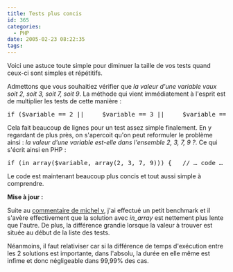 ```yaml
---
title: Tests plus concis
id: 365
categories:
  - PHP
date: 2005-02-23 08:22:35
tags:
---
```


Voici une astuce toute simple pour diminuer la taille de vos tests quand ceux-ci sont simples et répétitifs.

Admettons que vous souhaitiez vérifier que _la valeur d'une variable vaux soit 2, soit 3, soit 7, soit 9_. La méthode qui vient immédiatement à l'esprit est de multiplier les tests de cette manière&nbsp;:
 <pre>if ($variable == 2 ||     $variable == 3 ||     $variable == 7 ||     $variable == 9 ) {   // … code … }</pre> 

Cela fait beaucoup de lignes pour un test assez simple finalement. En y regardant de plus près, on s'apercoit qu'on peut reformuler le problème ainsi&nbsp;: _la valeur d'une variable est-elle dans l'ensemble 2, 3, 7, 9 ?_. Ce qui s'écrit ainsi en PHP&nbsp;:
 <pre>if (in_array($variable, array(2, 3, 7, 9))) {   // … code … }</pre> 

Le code est maintenant beaucoup plus concis et tout aussi simple à comprendre.

**Mise à jour :**

Suite au [commentaire de michel v](http://www.dyingculture.net/blog/2005/02/23/347-tests-plus-concis#commentaire_1465 "Commentaire de michel v"), j'ai effectué un petit benchmark et il s'avère effectivement que la solution avec _in_array_ est nettement plus lente que l'autre. De plus, la différence grandie lorsque la valeur à trouver est située au début de la liste des tests.

Néanmoins, il faut relativiser car si la différence de temps d'exécution entre les 2 solutions est importante, dans l'absolu, la durée en elle même est infime et donc négligeable dans 99,99% des cas.